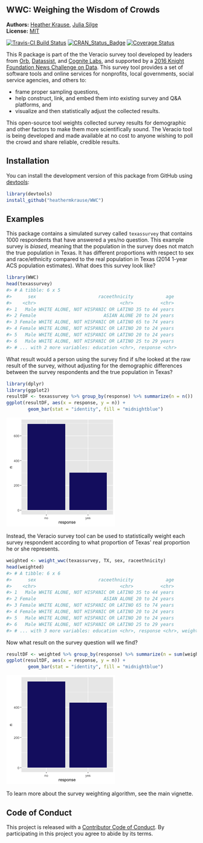 <!-- README.md is generated from README.Rmd. Please edit that file -->

WWC: Weighing the Wisdom of Crowds
----------------------------------

**Authors:** [Heather Krause](http://idatassist.com/), [Julia Silge](http://juliasilge.com/)<br/>
**License:** [MIT](https://opensource.org/licenses/MIT)

[![Travis-CI Build Status](https://travis-ci.org/heathermkrause/WWC.svg?branch=master)](https://travis-ci.org/heathermkrause/WWC)
[![CRAN_Status_Badge](http://www.r-pkg.org/badges/version/WWC)](https://cran.r-project.org/package=WWC)
[![Coverage Status](https://img.shields.io/codecov/c/github/heathermkrause/WWC/master.svg)](https://codecov.io/github/heathermkrause/WWC?branch=master)




This R package is part of the the Veracio survey tool developed by leaders from [Orb](http://www.orbmedia.org/), [Datassist](http://idatassist.com/), and [Cognite Labs](http://www.cognitelabs.com/), and supported by a [2016 Knight Foundation News Challenge on Data](http://idatassist.com/knight/). This survey tool provides a set of software tools and online services for nonprofits, local governments, social service agencies, and others to:

- frame proper sampling questions,
- help construct, link, and embed them into existing survey and Q&A platforms, and 
- visualize and then statistically adjust the collected results.

This open-source tool weights collected survey results for demographic and other factors to make them more scientifically sound. The Veracio tool is being developed and made available at no cost to anyone wishing to poll the crowd and share reliable, credible results.

## Installation

You can install the development version of this package from GitHub using [devtools](https://github.com/hadley/devtools):


```r
library(devtools)
install_github("heathermkrause/WWC")
```

## Examples

This package contains a simulated survey called `texassurvey` that contains 1000 respondents that have answered a yes/no question. This example survey is *biased*, meaning that the population in the survey does not match the true population in Texas. It has different proportions with respect to sex and race/ethnicity compared to the real population in Texas (2014 1-year ACS population estimates). What does this survey look like?


```r
library(WWC)
head(texassurvey)
#> # A tibble: 6 x 5
#>      sex                       raceethnicity            age
#>    <chr>                               <chr>          <chr>
#> 1   Male WHITE ALONE, NOT HISPANIC OR LATINO 35 to 44 years
#> 2 Female                         ASIAN ALONE 20 to 24 years
#> 3 Female WHITE ALONE, NOT HISPANIC OR LATINO 65 to 74 years
#> 4 Female WHITE ALONE, NOT HISPANIC OR LATINO 20 to 24 years
#> 5   Male WHITE ALONE, NOT HISPANIC OR LATINO 20 to 24 years
#> 6   Male WHITE ALONE, NOT HISPANIC OR LATINO 25 to 29 years
#> # ... with 2 more variables: education <chr>, response <chr>
```

What result would a person using the survey find if s/he looked at the raw result of the survey, without adjusting for the demographic differences between the survey respondents and the true population in Texas?


```r
library(dplyr)
library(ggplot2)
resultDF <- texassurvey %>% group_by(response) %>% summarize(n = n())
ggplot(resultDF, aes(x = response, y = n)) +
        geom_bar(stat = "identity", fill = "midnightblue")
```

![plot of chunk unnamed-chunk-4](README-unnamed-chunk-4-1.png)

Instead, the Veracio survey tool can be used to statistically weight each survey respondent according to what proportion of Texas' real proportion he or she represents.


```r
weighted <- weight_wwc(texassurvey, TX, sex, raceethnicity)
head(weighted)
#> # A tibble: 6 x 6
#>      sex                       raceethnicity            age
#>    <chr>                               <chr>          <chr>
#> 1   Male WHITE ALONE, NOT HISPANIC OR LATINO 35 to 44 years
#> 2 Female                         ASIAN ALONE 20 to 24 years
#> 3 Female WHITE ALONE, NOT HISPANIC OR LATINO 65 to 74 years
#> 4 Female WHITE ALONE, NOT HISPANIC OR LATINO 20 to 24 years
#> 5   Male WHITE ALONE, NOT HISPANIC OR LATINO 20 to 24 years
#> 6   Male WHITE ALONE, NOT HISPANIC OR LATINO 25 to 29 years
#> # ... with 3 more variables: education <chr>, response <chr>, weight <dbl>
```

Now what result on the survey question will we find?


```r
resultDF <- weighted %>% group_by(response) %>% summarize(n = sum(weight))
ggplot(resultDF, aes(x = response, y = n)) +
        geom_bar(stat = "identity", fill = "midnightblue")
```

![plot of chunk unnamed-chunk-6](README-unnamed-chunk-6-1.png)

To learn more about the survey weighting algorithm, see the main vignette.

## Code of Conduct

This project is released with a [Contributor Code of Conduct](CONDUCT.md). By participating in this project you agree to abide by its terms.
